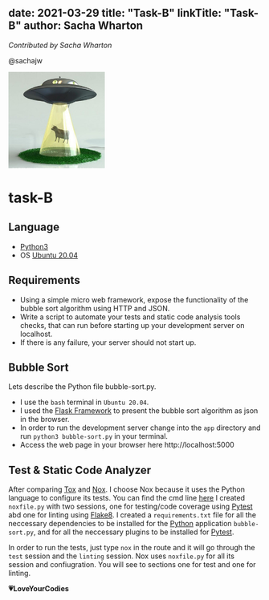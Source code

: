 date: 2021-03-29
title: "Task-B"
linkTitle: "Task-B"
author: Sacha Wharton
---

*Contributed by Sacha Wharton* 

@sachajw

<div>
<img src="./images/ufo-abduct-cow.jpg" alt="task-c" height="192px" width="192x" />
</div>
<p></p>

# task-B

## Language
* [Python3](https://www.python.org/)
* OS [Ubuntu 20.04](https://ubuntu.com/)

## Requirements
* Using a simple micro web framework, expose the functionality of the bubble sort algorithm using HTTP and JSON.
* Write a script to automate your tests and static code analysis tools checks, that can run before starting up your development server on localhost.
* If there is any failure, your server should not start up.

## Bubble Sort
Lets describe the Python file bubble-sort.py.

* I use the ```bash``` terminal in ```Ubuntu 20.04```.
* I used the [Flask Framework](https://flask.palletsprojects.com/en/1.1.x/) to present the bubble sort algorithm as json in the browser.
* In order to run the development server change into the ```app``` directory and run ```python3 bubble-sort.py``` in your terminal.
* Access the web page in your browser here http://localhost:5000

## Test & Static Code Analyzer
After comparing [Tox](https://tox.readthedocs.io/en/latest/index.html) and [Nox](https://nox.thea.codes/en/stable/).
I choose Nox because it uses the Python language to configure its tests. You can find the cmd line [here](https://nox.thea.codes/en/stable/usage.html)
I created ```noxfile.py``` with two sessions, one for testing/code coverage using [Pytest](https://docs.pytest.org/en/stable/contents.html) abd one for linting using [Flake8](https://flake8.pycqa.org/en/latest/). 
I created a ```requirements.txt``` file for all the neccessary dependencies to be installed for the [Python](https://www.python.org/) application ```bubble-sort.py```,
and for all the neccessary plugins to be installed for [Pytest](https://docs.pytest.org/en/stable/contents.html).

In order to run the tests, just type ```nox``` in the route and it will go through the ```test``` session and the ```linting``` session.
Nox uses ```noxfile.py``` for all its session and confiugration. You will see to sections one for test and one for linting.

**:heartpulse:LoveYourCodies**